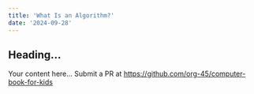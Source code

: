 ```yaml
---
title: 'What Is an Algorithm?'
date: '2024-09-28'
---
```


## Heading...
Your content here...
Submit a PR at https://github.com/org-45/computer-book-for-kids
